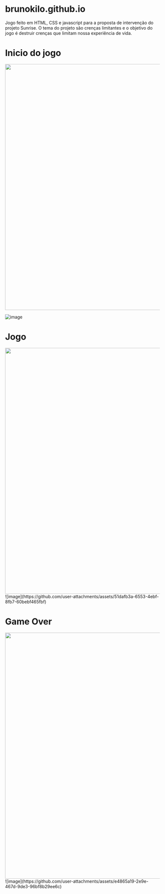 # brunokilo.github.io
Jogo feito em HTML, CSS e javascript para a proposta de intervenção do projeto Sunrise. O tema do projeto são crenças limitantes e o objetivo do jogo é destruir crenças que limitam nossa experiência de vida. 


# Inicio do jogo 

<img src="https://github.com/user-attachments/assets/478d1666-2792-4c63-9d03-27797173df37" width="800" />

![image](https://github.com/user-attachments/assets/478d1666-2792-4c63-9d03-27797173df37)

# Jogo 

<img src="https://github.com/user-attachments/assets/51dafb3a-6553-4ebf-8fb7-60bebf465fbf" width="800" />
![image](https://github.com/user-attachments/assets/51dafb3a-6553-4ebf-8fb7-60bebf465fbf)


# Game Over

<img src="https://github.com/user-attachments/assets/e4865a19-2e9e-467d-9de3-96bf8b29ee6c" width="800" />
![image](https://github.com/user-attachments/assets/e4865a19-2e9e-467d-9de3-96bf8b29ee6c)
